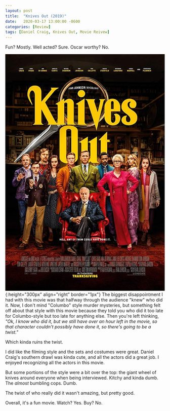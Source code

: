 ```yaml
---
layout: post
title:  "Knives Out (2019)"
date:   2020-03-17 13:00:00 -0600
categories: [Review]
tags: [Daniel Craig, Knives Out, Movie Reivew]
---
```


Fun? Mostly. Well acted? Sure. Oscar worthy? No.

![Knives Out Poster](/assets/2020/03/knives-out-2019.jpg){:height="300px" align="right" border="1px"} The biggest disappointment I had with this movie was that halfway through the audience "knew" who did it. Now, I don't mind "Columbo" style murder mysteries, but something felt off about that style with this movie because they told you who did it too late for Columbo-style but too late for anything else. Then you're left thinking, *"Ok, I know who did it, but we still have over an hour left in the movie, so that character couldn't possibly have done it, so there's going to be a twist."*

Which kinda ruins the twist.

I did like the filming style and the sets and costumes were great. Daniel Craig's  southern drawl was kinda cute, and all the actors did a great job. I enjoyed recognizing all the actors in this movie.

But some portions of the style were a bit over the top: the giant wheel of knives around everyone when being interviewed. Kitchy and kinda dumb. The *almost* bumbling cops. Dumb. 

The twist of who really did it wasn't amazing, but pretty good.

Overall, it's a fun movie. Watch? Yes. Buy? No.
